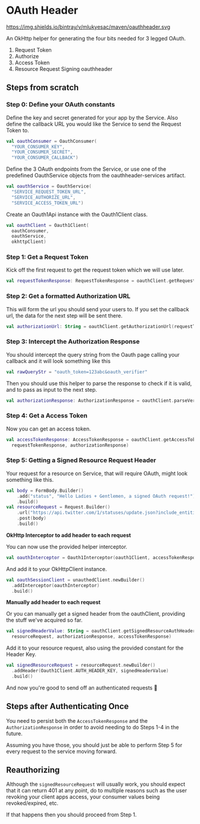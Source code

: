 # OAuth Header

https://img.shields.io/bintray/v/mlukyesac/maven/oauthheader.svg

An OkHttp helper for generating the four bits needed for 3 legged OAuth. 

1. Request Token
2. Authorize
3. Access Token
4. Resource Request Signing oauthheader 

## Steps from scratch

### Step 0: Define your OAuth constants

Define the key and secret generated for your app by the Service. Also 
define the callback URL you would like the Service to send the Request 
Token to.

```kotlin
val oauthConsumer = OauthConsumer(
  "YOUR_CONSUMER_KEY", 
  "YOUR_CONSUMER_SECRET", 
  "YOUR_CONSUMER_CALLBACK")
```

Define the 3 OAuth endpoints from the Service, or use one of the predefined 
OauthService objects from the oauthheader-services artifact.

```kotlin
val oauthService = OauthService(
  "SERVICE_REQUEST_TOKEN_URL", 
  "SERVICE_AUTHORIZE_URL", 
  "SERVICE_ACCESS_TOKEN_URL")
```

Create an Oauth1Api instance with the Oauth1Client class.

```kotlin
val oauthClient = Oauth1Client(
  oauthConsumer, 
  oauthService, 
  okhttpClient)
```

### Step 1: Get a Request Token

Kick off the first request to get the request token which we will use later.

```kotlin
val requestTokenResponse: RequestTokenResponse = oauthClient.getRequestToken()
```

### Step 2: Get a formatted Authorization URL

This will form the url you should send your users to. If you set 
the callback url, the data for the next step will be sent there.

```kotlin
val authorizationUrl: String = oauthClient.getAuthorizationUrl(requestTokenResponse)
```

### Step 3: Intercept the Authorization Response

You should intercept the query string from the Oauth page 
calling your callback and it will look something like this

```kotlin
val rawQueryStr = "oauth_token=123abc&oauth_verifier"
```  

Then you should use this helper to parse the response to 
check if it is valid, and to pass as input to the next step.

```kotlin
val authorizationResponse: AuthorizationResponse = oauthClient.parseVerificationResponse(rawQueryStr)
```

### Step 4: Get a Access Token

Now you can get an access token.

```kotlin
val accessTokenResponse: AccessTokenResponse = oauthClient.getAccessToken(
  requestTokenResponse, authorizationResponse)
```

### Step 5: Getting a Signed Resource Request Header 

Your request for a resource on Service, that will require OAuth, might look 
something like this.

```kotlin
val body = FormBody.Builder()
    .add("status", "Hello Ladies + Gentlemen, a signed OAuth request!")
    .build()
val resourceRequest = Request.Builder()
    .url("https://api.twitter.com/1/statuses/update.json?include_entities=true")
    .post(body)
    .build()
```

**OkHttp Interceptor to add header to each request**

You can now use the provided helper interceptor.

```kotlin
val oauthInterceptor = Oauth1Interceptor(oauth1Client, accessTokenResponse)
```

And add it to your OkHttpClient instance.

```kotlin
val oauthSessionClient = unauthedClient.newBuilder()
  .addInterceptor(oauthInterceptor)
  .build()
```

**Manually add header to each request**

Or you can manually get a signed header from the oauthClient, providing 
the stuff we've acquired so far.

```kotlin
val signedHeaderValue: String = oauthClient.getSignedResourceAuthHeader(
  resourceRequest, authorizationResponse, accessTokenResponse)
```

Add it to your resource request, also using the provided constant for 
the Header Key.

```kotlin
val signedResourceRequest = resourceRequest.newBuilder()
  .addHeader(Oauth1Client.AUTH_HEADER_KEY, signedHeaderValue)
  .build()
```

And now you're good to send off an authenticated requests 🎉

## Steps after Authenticating Once

You need to persist both the 
```AccessTokenResponse``` and the ```AuthorizationResponse``` in order to 
avoid needing to do Steps 1-4 in the future.

Assuming you have those, you should just be able to perform Step 5 for 
every request to the service moving forward.

## Reauthorizing

Although the ```signedResourceRequest``` will usually work, you should 
expect that it can return 401 at any point, do to multiple reasons such 
as the user revoking your client apps access, your consumer values being 
revoked/expired, etc.

If that happens then you should proceed from Step 1.